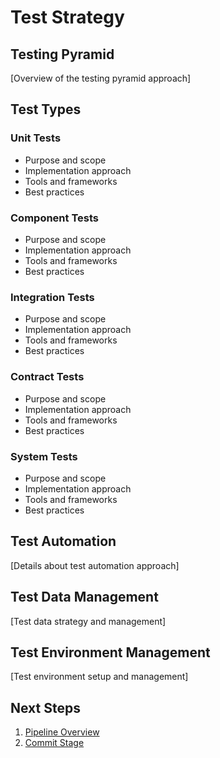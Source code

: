 # Test Strategy

## Testing Pyramid

[Overview of the testing pyramid approach]

## Test Types

### Unit Tests

- Purpose and scope
- Implementation approach
- Tools and frameworks
- Best practices

### Component Tests

- Purpose and scope
- Implementation approach
- Tools and frameworks
- Best practices

### Integration Tests

- Purpose and scope
- Implementation approach
- Tools and frameworks
- Best practices

### Contract Tests

- Purpose and scope
- Implementation approach
- Tools and frameworks
- Best practices

### System Tests

- Purpose and scope
- Implementation approach
- Tools and frameworks
- Best practices

## Test Automation

[Details about test automation approach]

## Test Data Management

[Test data strategy and management]

## Test Environment Management

[Test environment setup and management]

## Next Steps

1. [Pipeline Overview](../pipeline/overview.md)
2. [Commit Stage](../pipeline/commit-stage.md)
